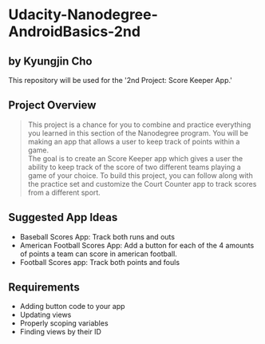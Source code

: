 # Udacity-Nanodegree-AndroidBasics-2nd
## by Kyungjin Cho
This repository will be used for the '2nd Project: Score Keeper App.'

## Project Overview
> This project is a chance for you to combine and practice everything you learned in this section of the Nanodegree program. You will be making an app that allows a user to keep track of points within a game.  
The goal is to create an Score Keeper app which gives a user the ability to keep track of the score of two different teams playing a game of your choice. To build this project, you can follow along with the practice set and customize the Court Counter app to track scores from a different sport.

## Suggested App Ideas
- Baseball Scores App: Track both runs and outs
- American Football Scores App: Add a button for each of the 4 amounts of points a team can score in american football.
- Football Scores app: Track both points and fouls

## Requirements
- Adding button code to your app
- Updating views
- Properly scoping variables
- Finding views by their ID
